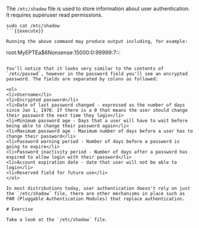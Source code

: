 The `/etc/shadow` file is used to store information about user authentication. It requires superuser read permissions. 

```
sudo cat /etc/shadow
```{{execute}}

Running the above command may produce output including, for example:

```
root:MyEPTEa$6Nonsense:15000:0:99999:7:::
```

You'll notice that it looks very similar to the contents of `/etc/passwd`, however in the password field you'll see an encrypted password. The fields are separated by colons as followed:

<ol>
<li>Username</li>
<li>Encrypted password</li>
<li>Date of last password changed - expressed as the number of days since Jan 1, 1970. If there is a 0 that means the user should change their password the next time they login</li>
<li>Minimum password age - Days that a user will have to wait before being able to change their password again</li>
<li>Maximum password age - Maximum number of days before a user has to change their password</li>
<li>Password warning period - Number of days before a password is going to expire</li>
<li>Password inactivity period - Number of days after a password has expired to allow login with their password</li>
<li>Account expiration date - date that user will not be able to login</li>
<li>Reserved field for future use</li>
</ol>

In most distributions today, user authentication doesn't rely on just the `/etc/shadow` file, there are other mechanisms in place such as PAM (Pluggable Authentication Modules) that replace authentication.

# Exercise

Take a look at the `/etc/shadow` file.
